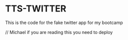 # TTS-TWITTER
This is the code for the fake twitter app for my bootcamp

// Michael if you are reading this you need to deploy
